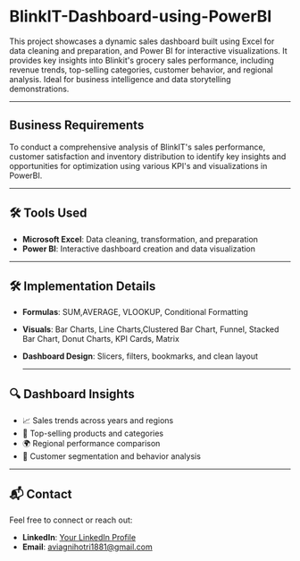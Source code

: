 # BlinkIT-Dashboard-using-PowerBI

This project showcases a dynamic sales dashboard built using Excel for data cleaning and preparation, and Power BI for interactive visualizations. It provides key insights into Blinkit's grocery sales performance, including revenue trends, top-selling categories, customer behavior, and regional analysis. Ideal for business intelligence and data storytelling demonstrations.

---
## Business Requirements

To conduct a comprehensive analysis of BlinkIT's sales performance, customer satisfaction and inventory distribution to identify key insights and opportunities for optimization using various KPI's and visualizations in PowerBI.

---

## 🛠️ Tools Used

- **Microsoft Excel**: Data cleaning, transformation, and preparation
- **Power BI**: Interactive dashboard creation and data visualization

---

## 🛠️ Implementation Details

- **Formulas**: SUM,AVERAGE, VLOOKUP, Conditional Formatting
- **Visuals**: Bar Charts, Line Charts,Clustered Bar Chart, Funnel, Stacked Bar Chart, Donut Charts, KPI Cards, Matrix
- **Dashboard Design**: Slicers, filters, bookmarks, and clean layout

  ---

## 🔍 Dashboard Insights

- 📈 Sales trends across years and regions
- 🛒 Top-selling products and categories
- 🌍 Regional performance comparison
- 👥 Customer segmentation and behavior analysis

---


## 📬 Contact

Feel free to connect or reach out:

- **LinkedIn**: [Your LinkedIn Profile  ](https://www.linkedin.com/in/aviral-agnihotri-3294a519b/)
- **Email**: aviagnihotri1881@gmail.com

